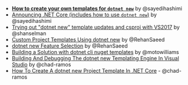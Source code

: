  - [**How to create your own templates for `dotnet new`**](https://aka.ms/dotnetnew-create-templates) by @sayedihashimi
 - [Announcing .NET Core (includes how to use `dotnet new`)](https://blogs.msdn.microsoft.com/dotnet/2017/03/07/announcing-net-core-tools-1-0/) by @sayedihashimi
 - [Trying out "dotnet new" template updates and csproj with VS2017](https://www.hanselman.com/blog/TryingOutDotnetNewTemplateUpdatesAndCsprojWithVS2017.aspx) by @shanselman
 - [Custom Project Templates Using dotnet new](http://rehansaeed.com/custom-project-templates-using-dotnet-new/) by @RehanSaeed
 - [dotnet new Feature Selection](http://rehansaeed.com/dotnet-new-feature-selection/) by @RehanSaeed
 - [Building a Solution with dotnet cli nuget templates](https://www.motowilliams.com/building-a-solution-with-dotnet-cli-nuget-templates) by @motowilliams
- [Building And Debugging The dotnet new Templating Engine In Visual Studio](http://pioneercode.com/post/building-and-debugging-the-dot-net-new-templating-engine-in-visual-studio) by @chad-ramos
- [How To Create A dotnet new Project Template In .NET Core](http://pioneercode.com/post/how-to-create-a-dot-net-new-project-template-in-dot-net-core) - @chad-ramos